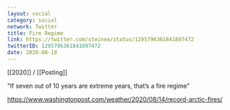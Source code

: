 ```yaml
---
layout: social
category: social
network: Twitter
title: Fire Regime
link: https://twitter.com/steinea/status/1295796361841897472
twitterID: 1295796361841897472
date: 2020-08-18
---
```


[[2020]] / [[Posting]]

"If seven out of 10 years are extreme years, that’s a fire regime"

<https://www.washingtonpost.com/weather/2020/08/14/record-arctic-fires/>
